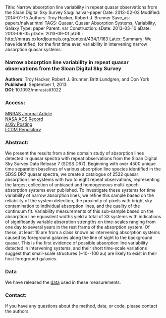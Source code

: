Title: Narrow absorption line variability in repeat quasar observations from the Sloan Digital Sky Survey
Slug: nalvar-paper
Date: 2013-02-03
Modified: 2014-01-15
Authors: Troy Hacker, Robert J. Brunner
Save_as: papers/nalvar.html
TAGS: Quasar, Quasar Absorption Systems, Variability, Galaxy
Type: paper
Parent: var
Construction:
sDate: 2013-03-10
aDate: 2013-06-05
pDate: 2013-09-01
pURL: http://mnras.oxfordjournals.org/content/434/1/163
Latex:
Summary: We have identified, for the first time ever, variability in intervening narrow absorption quasar systems.

### Narrow absorption line variability in repeat quasar observations from the Sloan Digital Sky Survey
 
**Authors**: Troy Hacker, Robert J. Brunner, Britt Lundgren, and Don York  
**Published**:   September 1, 2013  
**DOI**: 10.1093/mnras/stt1022

### Access:

[MNRAS Journal Article](http://mnras.oxfordjournals.org/content/434/1/163)  
[NASA ADS Record](http://adsabs.harvard.edu/abs/2013MNRAS.434..163H)  
[arXiv Posting](http://arxiv.org/abs/1307.7832)  
[LCDM Repository](/static/papers/sdssdr7-tpacf.pdf)

### Abstract:

We present the results from a time domain study of absorption lines
detected in quasar spectra with repeat observations from the Sloan
Digital Sky Survey Data Release 7 (SDSS DR7). Beginning with over 4500
unique time separation baselines of various absorption line species
identified in the SDSS DR7 quasar spectra, we create a catalogue of 2522
quasar absorption line systems with two to eight repeat observations,
representing the largest collection of unbiased and homogeneous
multi-epoch absorption systems ever published. To investigate these
systems for time variability of narrow absorption lines, we refine this
sample based on the reliability of the system detection, the proximity
of pixels with bright sky contamination to individual absorption lines,
and the quality of the continuum fit. Variability measurements of this
sub-sample based on the absorption line equivalent widths yield a total
of 33 systems with indications of significantly variable absorption
strengths on time-scales ranging from one day to several years in the
rest frame of the absorption system. Of these, at least 10 are from a
class known as intervening absorption systems caused by foreground
galaxies along the line of sight to the background quasar. This is the
first evidence of possible absorption line variability detected in
intervening systems, and their short time-scale variations suggest that
small-scale structures (~10--100 au) are likely to exist in their host
foreground galaxies.

### Data

We have released the [data](/research/var/nalvar.html) used in these
measurements.

### Contact:

If you have any questions about the method, data, or code, please contact
the authors.
